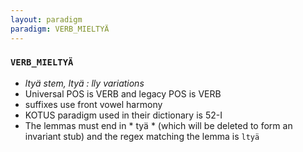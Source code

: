 ```yaml
---
layout: paradigm
paradigm: VERB_MIELTYÄ
---
```

### ` VERB_MIELTYÄ `

* _ltyä stem, ltyä : lly variations_
* Universal POS is VERB and legacy POS is VERB
* suffixes use front vowel harmony
* KOTUS paradigm used in their dictionary is 52-I
* The lemmas must end in * tyä * (which will be deleted to form an invariant stub) and the regex matching the lemma is ` ltyä `

